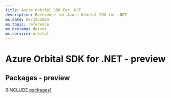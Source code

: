 ```yaml
---
title: Azure Orbital SDK for .NET
description: Reference for Azure Orbital SDK for .NET
ms.date: 02/12/2024
ms.topic: reference
ms.devlang: dotnet
ms.service: orbital
---
```

# Azure Orbital SDK for .NET - preview
## Packages - preview
[!INCLUDE [packages](orbital-index.md)]
